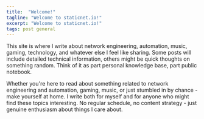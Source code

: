 ```yaml
---
title:  "Welcome!"
tagline: "Welcome to staticnet.io!"
excerpt: "Welcome to staticnet.io!"
tags: post general
---
```



This site is where I write about network engineering, automation, music, gaming, technology, and whatever else I feel like sharing. Some posts will include detailed technical information, others might be quick thoughts on something random. Think of it as part personal knowledge base, part public notebook.

Whether you're here to read about something related to network engineering and automation, gaming, music, or just stumbled in by chance - make yourself at home. I write both for myself and for anyone who might find these topics interesting. No regular schedule, no content strategy - just genuine enthusiasm about things I care about.